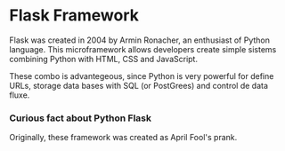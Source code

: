 # Flask Framework
Flask was created in 2004 by Armin Ronacher, an enthusiast of Python language. This microframework allows developers create simple sistems combining Python with HTML, CSS and JavaScript.

These combo is advantegeous, since Python is very powerful for define URLs, storage data bases with SQL (or PostGrees) and control de data fluxe.

### Curious fact about Python Flask 
Originally, these framework was created as April Fool's prank.